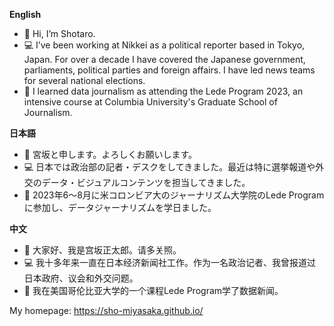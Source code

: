 **English**
- 👋 Hi, I’m Shotaro.
- 💻 I’ve been working at Nikkei as a political reporter based in Tokyo, Japan. For over a decade I have covered the Japanese government, parliaments, political parties and foreign affairs. I have led news teams for several national elections.
- 🌱 I learned data journalism as attending the Lede Program 2023, an intensive course at Columbia University's Graduate School of Journalism.

**日本語**
- 👋 宮坂と申します。よろしくお願いします。
- 💻 日本では政治部の記者・デスクをしてきました。最近は特に選挙報道や外交のデータ・ビジュアルコンテンツを担当してきました。
- 🌱 2023年6〜8月に米コロンビア大のジャーナリズム大学院のLede Programに参加し、データジャーナリズムを学日ました。

**中文**
- 👋 大家好、我是宫坂正太郎。请多关照。
- 💻 我十多年来一直在日本经济新闻社工作。作为一名政治记者、我曾报道过日本政府、议会和外交问题。
- 🌱 我在美国哥伦比亚大学的一个课程Lede Program学了数据新闻。

My homepage: [https://sho-miyasaka.github.io/
](https://sho-miyasaka.github.io/)

<!---
sho-miyasaka/sho-miyasaka is a ✨ special ✨ repository because its `README.md` (this file) appears on your GitHub profile.
You can click the Preview link to take a look at your changes.
--->
